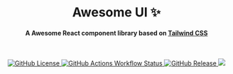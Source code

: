 <div>
  <h1 align="center">Awesome UI ✨</h1>
   <h4 align="center">
    A Awesome React component library based on <a href="https://tailwindcss.com/">Tailwind CSS<a>
  </h4>

  <br />

  <p align="center">
    <a href="https://github.com/alancleyton/awesome-ui/blob/main/LICENSE">
      <img alt="GitHub License" src="https://img.shields.io/github/license/alancleyton/awesome-ui">
    </a>
    <a href="https://github.com/alancleyton/awesome-ui/actions/workflows/main.yml">
      <img alt="GitHub Actions Workflow Status" src="https://img.shields.io/github/actions/workflow/status/alancleyton/awesome-ui/main.yml">
    </a>
    <a href="https://github.com/alancleyton/awesome-ui/releases">
      <img alt="GitHub Release" src="https://img.shields.io/github/v/release/alancleyton/awesome-ui">
    </a>
    <a href="https://www.npmjs.com/package/@alancleyton67/awesome-ui">
      <img src="https://img.shields.io/npm/v/%40alancleyton67%2Fawesome-ui">
    </a>
  </p>
</div>

